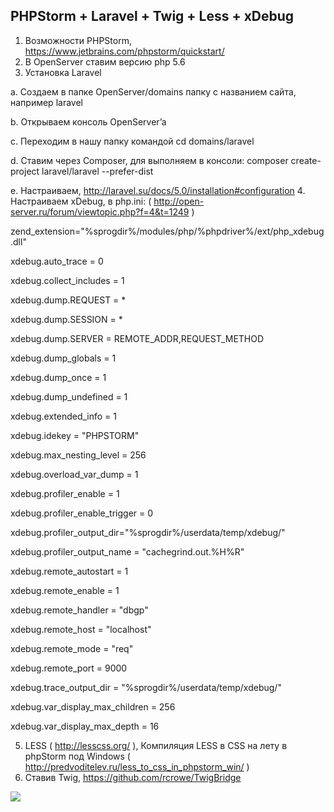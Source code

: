 ## PHPStorm + Laravel + Twig + Less + xDebug

1.	Возможности PHPStorm, https://www.jetbrains.com/phpstorm/quickstart/
2.	В OpenServer ставим версию php 5.6
3.	Установка Laravel

a.	Создаем в папке OpenServer/domains папку с названием сайта, например laravel

b.	Открываем консоль OpenServer’a

c.	Переходим в нашу папку командой cd domains/laravel

d.	Ставим через Composer, для выполняем в консоли: 
     composer create-project laravel/laravel --prefer-dist
     
e.	Настраиваем, http://laravel.su/docs/5.0/installation#configuration
4.	Настраиваем xDebug, в php.ini: ( http://open-server.ru/forum/viewtopic.php?f=4&t=1249 )

zend_extension="%sprogdir%/modules/php/%phpdriver%/ext/php_xdebug.dll"

xdebug.auto_trace = 0

xdebug.collect_includes = 1

xdebug.dump.REQUEST = *

xdebug.dump.SESSION = *

xdebug.dump.SERVER = REMOTE_ADDR,REQUEST_METHOD

xdebug.dump_globals = 1

xdebug.dump_once = 1

xdebug.dump_undefined = 1

xdebug.extended_info = 1

xdebug.idekey = "PHPSTORM"

xdebug.max_nesting_level = 256

xdebug.overload_var_dump = 1

xdebug.profiler_enable = 1

xdebug.profiler_enable_trigger = 0

xdebug.profiler_output_dir="%sprogdir%/userdata/temp/xdebug/"

xdebug.profiler_output_name = "cachegrind.out.%H%R"

xdebug.remote_autostart = 1

xdebug.remote_enable = 1

xdebug.remote_handler = "dbgp"

xdebug.remote_host = "localhost"

xdebug.remote_mode = "req"

xdebug.remote_port = 9000

xdebug.trace_output_dir = "%sprogdir%/userdata/temp/xdebug/"

xdebug.var_display_max_children = 256

xdebug.var_display_max_depth = 16


5.	LESS ( http://lesscss.org/ ), Компиляция LESS в CSS на лету в phpStorm под Windows ( http://predvoditelev.ru/less_to_css_in_phpstorm_win/ )
6.	Ставив Twig, https://github.com/rcrowe/TwigBridge

<img src="https://www.evernote.com/shard/s138/sh/ad853643-dab3-4288-89f9-82512258dae0/53ca9fd45b81b9a97dad6c1763940b47/res/e6389831-3859-40a9-8828-fd2de3e7e808/skitch.png">
